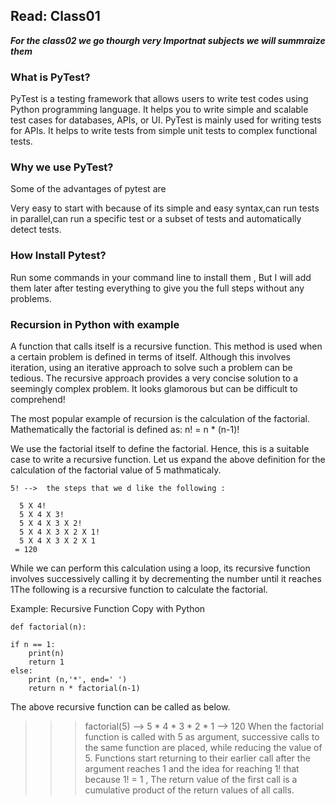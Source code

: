 ## Read: Class01

***For the class02 we go thourgh very Importnat subjects we will summraize them***

### What is PyTest?

PyTest is a testing framework that allows users to write test codes using Python programming language. It helps you to write simple and scalable test cases for databases, APIs, or UI. PyTest is mainly used for writing tests for APIs. It helps to write tests from simple unit tests to complex functional tests.

### Why we use PyTest?

Some of the advantages of pytest are

Very easy to start with because of its simple and easy syntax,can run tests in parallel,can run a specific test or a subset of tests and automatically detect tests.


### How Install Pytest?
Run some commands in your command line to install them , But I will add them later after testing everything to give you the full steps without any problems.


### Recursion in Python with example

A function that calls itself is a recursive function. This method is used when a certain problem is defined in terms of itself. Although this involves iteration, using an iterative approach to solve such a problem can be tedious. The recursive approach provides a very concise solution to a seemingly complex problem. It looks glamorous but can be difficult to comprehend!

The most popular example of recursion is the calculation of the factorial. Mathematically the factorial is defined as: n! = n * (n-1)!

We use the factorial itself to define the factorial. Hence, this is a suitable case to write a recursive function. Let us expand the above definition for the calculation of the factorial value of 5 mathmaticaly.

    5! -->  the steps that we d like the following :

      5 X 4!
      5 X 4 X 3!
      5 X 4 X 3 X 2!
      5 X 4 X 3 X 2 X 1!
      5 X 4 X 3 X 2 X 1
     = 120

While we can perform this calculation using a loop, its recursive function involves successively calling it by decrementing the number until it reaches 1The following is a recursive function to calculate the factorial.

Example: Recursive Function Copy with  Python

    def factorial(n):  

    if n == 1:
        print(n)
        return 1    
    else:
        print (n,'*', end=' ')
        return n * factorial(n-1)
The above recursive function can be called as below.

>>> factorial(5) -->
5 * 4 * 3 * 2 * 1 --> 120
When the factorial function is called with 5 as argument, successive calls to the same function are placed, while reducing the value of 5. Functions start returning to their earlier call after the argument reaches 1 and the idea for reaching 1! that because 1! = 1  , The return value of the first call is a cumulative product of the return values of all calls.